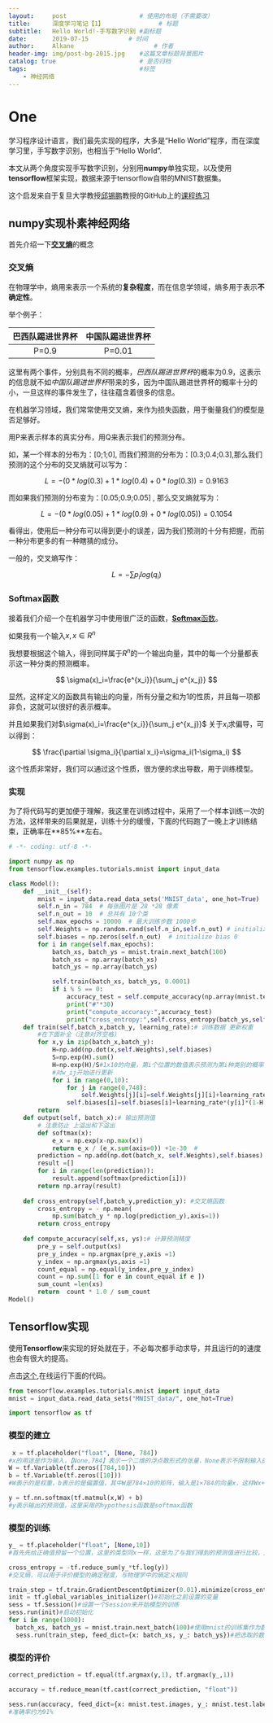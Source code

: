 ```yaml
---
layout:     post                    # 使用的布局（不需要改）
title:      深度学习笔记【1】               # 标题 
subtitle:   Hello World!-手写数字识别 #副标题
date:       2019-07-15           # 时间
author:     Alkane                      # 作者
header-img: img/post-bg-2015.jpg    #这篇文章标题背景图片
catalog: true                       # 是否归档
tags:                               #标签
    - 神经网络
---
```

# One

学习程序设计语言，我们最先实现的程序，大多是“Hello World”程序，而在深度学习里，手写数字识别，也相当于“Hello World”.

本文从两个角度实现手写数字识别，分别用**numpy**单独实现，以及使用**tensorflow**框架实现，数据来源于tensorflow自带的MNIST数据集。

这个启发来自于复旦大学教授[邱锡鹏](https://xpqiu.github.io/)教授的GitHub上的[课程练习](<https://github.com/nndl/exercise>)

## numpy实现朴素神经网络

首先介绍一下[**交叉熵**](<https://en.wikipedia.org/wiki/Cross_entropy>)的概念

### 交叉熵

在物理学中，熵用来表示一个系统的**复杂程度**，而在信息学领域，熵多用于表示**不确定性**。



举个例子：

| 巴西队踢进世界杯 | 中国队踢进世界杯 |
| :--------------: | :--------------: |
|      P=0.9       |      P=0.01      |

这里有两个事件，分别具有不同的概率，*巴西队踢进世界杯*的概率为0.9，这表示的信息就不如*中国队踢进世界杯*带来的多，因为中国队踢进世界杯的概率十分的小，一旦这样的事件发生了，往往蕴含着很多的信息。



在机器学习领域，我们常常使用交叉熵，来作为损失函数，用于衡量我们的模型是否足够好。



用P来表示样本的真实分布，用Q来表示我们的预测分布。



如，某一个样本的分布为：[0;1;0], 而我们预测的分布为：[0.3;0.4;0.3],那么我们预测的这个分布的交叉熵就可以写为：


$$
L=-(0*log(0.3)+1*log(0.4)+0*log(0.3))=0.9163
$$


而如果我们预测的分布变为：[0.05;0.9;0.05] , 那么交叉熵就写为：


$$
L=-(0*log(0.05)+1*log(0.9)+0*log(0.05))=0.1054
$$


看得出，使用后一种分布可以得到更小的误差，因为我们预测的十分有把握，而前一种分布更多的有一种瞎猜的成分。



一般的，交叉熵写作：


$$
L=-\sum p_ilog(q_i)
$$


### Softmax函数

接着我们介绍一个在机器学习中使用很广泛的函数，[**Softmax**函数]([https://zh.wikipedia.org/wiki/Softmax%E5%87%BD%E6%95%B0](https://zh.wikipedia.org/wiki/Softmax函数))。



如果我有一个输入$x,x\in R^n$



我想要根据这个输入，得到同样属于$R^n$的一个输出向量，其中的每一个分量都表示这一种分类的预测概率。


$$
\sigma(x)_i=\frac{e^{x_i}}{\sum_j e^{x_j}}
$$


显然，这样定义的函数具有输出的向量，所有分量之和为1的性质，并且每一项都非负，这就可以很好的表示概率。



并且如果我们对$\sigma(x)_i=\frac{e^{x_i}}{\sum_j e^{x_j}}$ 关于$x_i$求偏导，可以得到：


$$
\frac{\partial \sigma_i}{\partial x_i}=\sigma_i(1-\sigma_i)
$$


这个性质非常好，我们可以通过这个性质，很方便的求出导数，用于训练模型。



### 实现

为了将代码写的更加便于理解，我这里在训练过程中，采用了一个样本训练一次的方法，这样带来的后果就是，训练十分的缓慢，下面的代码跑了一晚上才训练结束，正确率在**85%**左右。

```python
# -*- coding: utf-8 -*-

import numpy as np
from tensorflow.examples.tutorials.mnist import input_data

class Model():
    def __init__(self):
        mnist = input_data.read_data_sets('MNIST_data', one_hot=True)
        self.n_in = 784  # 每张图片是 28 *28 像素
        self.n_out = 10  # 总共有 10个类
        self.max_epochs = 10000  # 最大训练步数 1000步
        self.Weights = np.random.rand(self.n_in,self.n_out) # initialize W 0
        self.biases = np.zeros(self.n_out)  # initialize bias 0
        for i in range(self.max_epochs):
            batch_xs, batch_ys = mnist.train.next_batch(100)
            batch_xs = np.array(batch_xs)
            batch_ys = np.array(batch_ys)

            self.train(batch_xs, batch_ys, 0.0001)
            if i % 5 == 0: 
                accuracy_test = self.compute_accuracy(np.array(mnist.test.images[:500]), np.array(mnist.test.labels[:500]))
                print("#"*30)
                print("compute_accuracy:",accuracy_test)
                print("cross_entropy:",self.cross_entropy(batch_ys,self.output(batch_xs) )) # 输出交叉熵损失函数
    def train(self,batch_x,batch_y, learning_rate):# 训练数据 更新权重
        #在下面补全（注意对齐空格）
        for x,y in zip(batch_x,batch_y):
            H=np.add(np.dot(x,self.Weights),self.biases)
            S=np.exp(H).sum()
            H=np.exp(H)/S#1x10的向量，第i个位置的数值表示预测为第i种类别的概率
            #对w_ij开始进行更新
            for i in range(0,10):
                for j in range(0,748):
                    self.Weights[j][i]=self.Weights[j][i]+learning_rate*(x[j]*y[i]*(1-H[i]))
                self.biases[i]=self.biases[i]+learning_rate*(y[i]*(1-H[i]))          
        return
    def output(self, batch_x):# 输出预测值
        # 注意防止 上溢出和下溢出
        def softmax(x):
            e_x = np.exp(x-np.max(x))
            return e_x / (e_x.sum(axis=0)) +1e-30  #
        prediction = np.add(np.dot(batch_x, self.Weights),self.biases)
        result =[]
        for i in range(len(prediction)):
            result.append(softmax(prediction[i]))
        return np.array(result)
        
    def cross_entropy(self,batch_y,prediction_y): #交叉熵函数
        cross_entropy = - np.mean(
            np.sum(batch_y * np.log(prediction_y),axis=1))
        return cross_entropy
        
    def compute_accuracy(self,xs, ys):# 计算预测精度
        pre_y = self.output(xs)
        pre_y_index = np.argmax(pre_y,axis =1)
        y_index = np.argmax(ys,axis =1)
        count_equal = np.equal(y_index,pre_y_index)
        count = np.sum([1 for e in count_equal if e ])
        sum_count =len(xs)
        return  count * 1.0 / sum_count
Model()
```



## Tensorflow实现

使用**Tensorflow**来实现的好处就在于，不必每次都手动求导，并且运行的的速度也会有很大的提高。



点击[这个](<https://colab.research.google.com/drive/1SgFQuY1huYe4Zr8_DNC0GyM0TxvUPLT6>),在线运行下面的代码。



```python
from tensorflow.examples.tutorials.mnist import input_data
mnist = input_data.read_data_sets("MNIST_data/", one_hot=True)
```

```python
import tensorflow as tf
```

### 模型的建立

```python
 x = tf.placeholder("float", [None, 784])
#x的用途是作为输入，【None,784】表示一个二维的浮点数形式的张量，None表示不限制输入的个数，784是单个训练样本(28*28)转化为一维向量的维度数
W = tf.Variable(tf.zeros([784,10]))
b = tf.Variable(tf.zeros([10]))
#W表示的是权重，b表示的是偏置值，其中W是784×10的矩阵，输入是1×784的向量x，这样Wx+b得到的就是1×10的向量，对应0~9十个数字
```


```python
y = tf.nn.softmax(tf.matmul(x,W) + b)
#y表示输出的预测值，这里采用的hypothesis函数是softmax函数
```

### 模型的训练


```python
y_ = tf.placeholder("float", [None,10])
#首先先给正确值预留一个位置，这里的类型同x一样，这是为了与我们得到的预测值进行比较，方便接下来的训练

```


```python
cross_entropy = -tf.reduce_sum(y_*tf.log(y))
#交叉熵，可以用于评价模型的确定程度，与物理学中的熵定义相同
```


```python
train_step = tf.train.GradientDescentOptimizer(0.01).minimize(cross_entropy)#定义训练的一步
init = tf.global_variables_initializer()#初始化之前设置的变量
sess = tf.Session()#设置一个Session来开始模型的训练
sess.run(init)#启动初始化
for i in range(1000):
  batch_xs, batch_ys = mnist.train.next_batch(100)#使用mnist的训练集作为数据进行训练，每次选取100组x与y_
  sess.run(train_step, feed_dict={x: batch_xs, y_: batch_ys})#把选取的数据送去训练

```

###  模型的评价

```python
correct_prediction = tf.equal(tf.argmax(y,1), tf.argmax(y_,1))

```


```python
accuracy = tf.reduce_mean(tf.cast(correct_prediction, "float"))
```


```python
sess.run(accuracy, feed_dict={x: mnist.test.images, y_: mnist.test.labels})
#准确率约为91%
```

